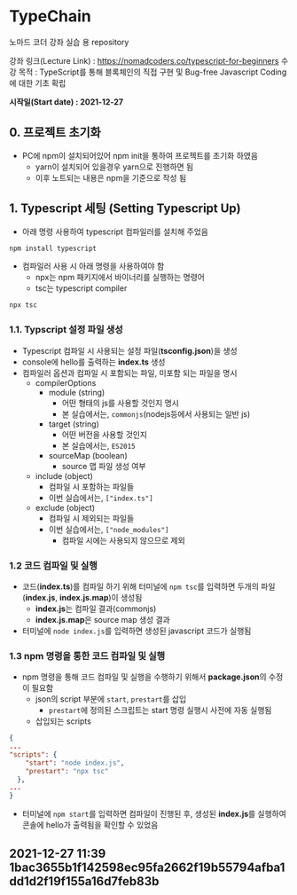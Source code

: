 # TypeChain
노마드 코더 강좌 실습 용 repository

강좌 링크(Lecture Link) : https://nomadcoders.co/typescript-for-beginners
수강 목적 : TypeScript를 통해  블록체인의 직접 구현 및 Bug-free Javascript Coding에 대한 기초 확립

**시작일(Start date) : 2021-12-27**

## 0. 프로젝트 초기화
- PC에 npm이 설치되어있어 npm init을 통하여 프로젝트를 초기화 하였음
    - yarn이 설치되어 있을경우 yarn으로 진행하면 됨
    - 이후 노트되는 내용은 npm을 기준으로 작성 됨

## 1. Typescript 세팅 (Setting Typescript Up)
- 아래 명령 사용하여 typescript 컴파일러를 설치해 주었음
```bash
npm install typescript
```
- 컴파일러 사용 시 아래 명령을 사용하여야 함
    - npx는 npm 패키지에서 바이너리를 실행하는 명령어
    - tsc는 typescript compiler
```bash
npx tsc
```
### 1.1. Typscript 설정 파일 생성
- Typescript 컴파일 시 사용되는 설정 파일(**tsconfig.json**)을 생성
- console에 hello를 출력하는 **index.ts** 생성
- 컴파일러 옵션과 컴파일 시 포함되는 파일, 미포함 되는 파일을 명시
    - compilerOptions
        - module (string)
            - 어떤 형태의 js를 사용할 것인지 명시
            - 본 실습에서는, `commonjs`(nodejs등에서 사용되는 일반 js)
        - target (string)
            - 어떤 버전을 사용할 것인지 
            - 본 실습에서는, `ES2015`
        - sourceMap (boolean)
            - source 맵 파일 생성 여부
    - include (object)
        - 컴파일 시 포함하는 파일들
        - 이번 실습에서는, `["index.ts"]`
    - exclude (object)
        - 컴파일 시 제외되는 파일들
        - 이번 실습에서는, `["node_modules"]` 
            - 컴파일 시에는 사용되지 않으므로 제외
### 1.2 코드 컴파일 및 실행
- 코드(**index.ts**)를 컴파일 하기 위해 터미널에 `npm tsc`를 입력하면 두개의 파일(**index.js**, **index.js.map**)이 생성됨
    - **index.js**는 컴파일 결과(commonjs)
    - **index.js.map**은 source map 생성 결과
- 터미널에 `node index.js`를 입력하면 생성된 javascript 코드가 실행됨
### 1.3 npm 명령을 통한 코드 컴파일 및 실행
- npm 명령을 통해 코드 컴파일 및 실행을 수행하기 위해서 **package.json**의 수정이 필요함
    - json의 script 부분에 `start`, `prestart`를 삽입
        - `prestart`에 정의된 스크립트는 start 명령 실행시 사전에 자동 실행됨
    - 삽입되는 scripts
``` json
{
...
"scripts": {
    "start": "node index.js",
    "prestart": "npx tsc"
  },
...
}
```
- 터미널에 `npm start`를 입력하면 컴파일이 진행된 후, 생성된 **index.js**를 실행하여 콘솔에 hello가 출력됨을 확인할 수 있었음   

2021-12-27 11:39 
1bac3655b1f142598ec95fa2662f19b55794afba1dd1d2f19f155a16d7feb83b
---